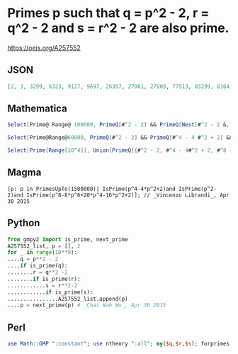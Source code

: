 # Primes p such that q \= p^2 \- 2, r \= q^2 \- 2 and s \= r^2 \- 2 are also prime\.
https://oeis.org/A257552
## JSON
```JSON
[2, 3, 3299, 6323, 9127, 9697, 26357, 27061, 27809, 77513, 83299, 83641, 87701, 99721, 117307, 152123, 197969, 202987, 243461, 248179, 249397, 262121, 285721, 285823, 351217, 379273, 388009, 397763, 436477, 502063, 523777, 531263, 541661, 583501, 651881]
```
## Mathematica
```Mathematica
Select[Prime@ Range@ 100000, PrimeQ[#^2 - 2] && PrimeQ[Nest[#^2 - 2 &, #, 2]] && PrimeQ[Nest[#^2 - 2 &, #, 3]] &] (* _Michael De Vlieger_, Apr 29 2015 *)
```
```Mathematica
Select[Prime@Range@60000, PrimeQ[#^2 - 2] && PrimeQ[#^4 - 4 #^2 + 2] && PrimeQ[#^8 - 8 #^6 + 20 #^4 - 16 #^2 + 2] &] (* _Vincenzo Librandi_, Apr 30 2015 *)
```
```Mathematica
Select[Prime[Range[10^4]], Union[PrimeQ[{#^2 - 2, #^4 - 4#^2 + 2, #^8 - 8#^6 + 20#^4 - 16#^2 + 2}]] == {True} &] (* _Alonso del Arte_, May 01 2015 *)
```
## Magma
```Magma
[p: p in PrimesUpTo(1500000)| IsPrime(p^4-4*p^2+2)and IsPrime(p^2-2)and IsPrime(p^8-8*p^6+20*p^4-16*p^2+2)]; // _Vincenzo Librandi_, Apr 30 2015
```
## Python
```Python
from gmpy2 import is_prime, next_prime
A257552_list, p = [], 2
for _ in range(10**9):
....q = p**2 - 2
....if is_prime(q):
........r = q**2 -2
........if is_prime(r):
............s = r**2-2
............if is_prime(s):
................A257552_list.append(p)
....p = next_prime(p) # _Chai Wah Wu_, Apr 30 2015
```
## Perl
```Perl
use Math::GMP ":constant"; use ntheory ":all"; my($q,$r,$s); forprimes { say if is_prime($q=$_**2-2) && is_prime($r=$q**2-2) && is_prime($s=$r**2-2); } 1e9;  # _Dana Jacobsen_, May 02 2015
```
